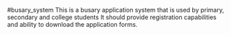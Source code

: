 #busary_system
This is a busary application system that is used by primary, secondary and college students
It should provide registration capabilities and ability to download the application forms.

